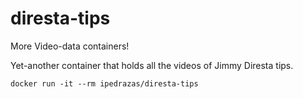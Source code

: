# diresta-tips
More Video-data containers!

Yet-another container that holds all the videos of Jimmy Diresta tips.

```
docker run -it --rm ipedrazas/diresta-tips
```
